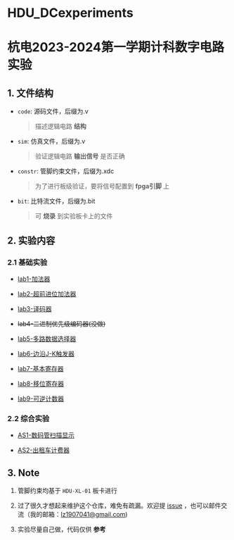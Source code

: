 # HDU_DCexperiments

# 杭电2023-2024第一学期计科数字电路实验

## 1. 文件结构

- `code`: 源码文件，后缀为.v

  > 描述逻辑电路 **结构**

- `sim`:  仿真文件，后缀为.v

  > 验证逻辑电路 **输出信号** 是否正确

- `constr`: 管脚约束文件，后缀为.xdc

  > 为了进行板级验证，要将信号配置到 **fpga引脚** 上

- `bit`: 比特流文件，后缀为.bit

  > 可 **烧录** 到实验板卡上的文件
## 2. 实验内容


### 2.1 基础实验

- [lab1-加法器](https://github.com/Zhlee0311/dc_lab/tree/main/lab1_Adder)

- [lab2-超前进位加法器](https://github.com/Zhlee0311/dc_lab/tree/main/lab2_Ahead_Adder)

- [lab3-译码器](https://github.com/Zhlee0311/dc_lab/tree/main/lab3_Decoder)

- ~~lab4-二进制优先级编码器(没做)~~

- [lab5-多路数据选择器](https://github.com/Zhlee0311/dc_lab/tree/main/lab5_Mux)

- [lab6-边沿J-K触发器](https://github.com/Zhlee0311/dc_lab/tree/main/lab6_JK2)

- [lab7-基本寄存器](https://github.com/Zhlee0311/dc_lab/tree/main/lab7_Register)

- [lab8-移位寄存器](https://github.com/Zhlee0311/dc_lab/tree/main/lab8_Shift_Register)

- [lab9-可逆计数器](https://github.com/Zhlee0311/dc_lab/tree/main/lab9_Reversible_Counter)

### 2.2 综合实验

- [AS1-数码管扫描显示](https://github.com/Zhlee0311/dc_lab/tree/main/Final_Lab1_DigitalTube)

- [AS2-出租车计费器](https://github.com/Zhlee0311/dc_lab/tree/main/Final_Lab2_TaxiMeter)



## 3. Note

1. 管脚约束均基于 `HDU-XL-01` 板卡进行




2. 过了很久才想起来维护这个仓库，难免有疏漏。欢迎提 [issue](https://github.com/Zhlee0311/dc_lab/issues) ，也可以邮件交流（我的邮箱：lz1907041@gmail.com)




3. 实验尽量自己做，代码仅供 **参考**



